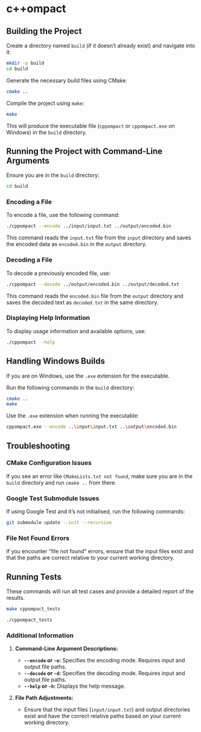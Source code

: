 # c++ompact

## Building the Project

Create a directory named `build` (if it doesn’t already exist) and navigate into it:

```bash
mkdir -p build
cd build
```

Generate the necessary build files using CMake:

```bash
cmake ..
```

Compile the project using `make`:

```bash
make
```

This will produce the executable file (`cppompact` or `cppompact.exe` on Windows) in the `build` directory.

## Running the Project with Command-Line Arguments

Ensure you are in the `build` directory:

```bash
cd build
```

### Encoding a File

To encode a file, use the following command:

```bash
./cppompact --encode ../input/input.txt ../output/encoded.bin
```

This command reads the `input.txt` file from the `input` directory and saves the encoded data as `encoded.bin` in the `output` directory.

### Decoding a File

To decode a previously encoded file, use:

```bash
./cppompact --decode ../output/encoded.bin ../output/decoded.txt
```

This command reads the `encoded.bin` file from the `output` directory and saves the decoded text as `decoded.txt` in the same directory.

### Displaying Help Information

To display usage information and available options, use:

```bash
./cppompact --help
```

## Handling Windows Builds

If you are on Windows, use the `.exe` extension for the executable.

Run the following commands in the `build` directory:

```bash
cmake ..
make
```

Use the `.exe` extension when running the executable:

```bash
cppompact.exe --encode ..\input\input.txt ..\output\encoded.bin
```

## Troubleshooting

### CMake Configuration Issues

If you see an error like `CMakeLists.txt not found`, make sure you are in the `build` directory and run `cmake ..` from there.

### Google Test Submodule Issues

If using Google Test and it’s not initialised, run the following commands:

```bash
git submodule update --init --recursive
```

### File Not Found Errors

If you encounter "file not found" errors, ensure that the input files exist and that the paths are correct relative to your current working directory.

## Running Tests

These commands will run all test cases and provide a detailed report of the results.

```bash
make cppompact_tests
```

```bash
./cppompact_tests
```

### Additional Information

1. **Command-Line Argument Descriptions:**
   - **`--encode` or `-e`:** Specifies the encoding mode. Requires input and output file paths.
   - **`--decode` or `-d`:** Specifies the decoding mode. Requires input and output file paths.
   - **`--help` or `-h`:** Displays the help message.

2. **File Path Adjustments:**
   - Ensure that the input files (`input/input.txt`) and output directories exist and have the correct relative paths based on your current working directory.
